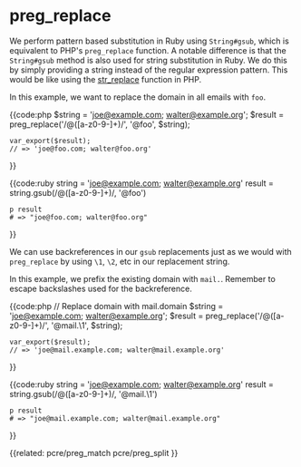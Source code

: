 # preg_replace

We perform pattern based substitution in Ruby using `String#gsub`, which is
equivalent to PHP's `preg_replace` function. A notable difference is that the
`String#gsub` method is also used for string substitution in Ruby. We do this
by simply providing a string instead of the regular expression pattern. This
would be like using the [str_replace](../strings/str_replace)
function in PHP.

In this example, we want to replace the domain in all emails with `foo`. 


{{code:php
    $string = 'joe@example.com; walter@example.org';
    $result = preg_replace('/@([a-z0-9-]+)/', '@foo', $string);

    var_export($result);
    // => 'joe@foo.com; walter@foo.org'
}}


{{code:ruby
    string = 'joe@example.com; walter@example.org'
    result = string.gsub(/@([a-z0-9-]+)/, '@foo')

    p result
    # => "joe@foo.com; walter@foo.org"
}}


We can use backreferences in our `gsub` replacements just as we would with
`preg_replace` by using `\1`, `\2`, etc in our replacement string.

In this example, we prefix the existing domain with `mail.`. Remember to
escape backslashes used for the backreference.


{{code:php
    // Replace domain with mail.domain
    $string = 'joe@example.com; walter@example.org';
    $result = preg_replace('/@([a-z0-9-]+)/', '@mail.\\1', $string);

    var_export($result);
    // => 'joe@mail.example.com; walter@mail.example.org'
}}


{{code:ruby
    string = 'joe@example.com; walter@example.org'
    result = string.gsub(/@([a-z0-9-]+)/, '@mail.\\1')

    p result
    # => "joe@mail.example.com; walter@mail.example.org"
}}


{{related:
    pcre/preg_match
    pcre/preg_split
}}
